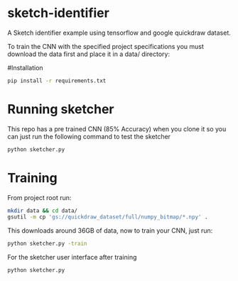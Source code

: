 # sketch-identifier
A Sketch identifier example using tensorflow and google quickdraw dataset.

To train the CNN with the specified project specifications you must download
the data first and place it in a data/ directory:

#Installation

```bash
pip install -r requirements.txt
```

# Running sketcher
This repo has a pre trained CNN (85% Accuracy) when you clone it so you can just run the following command to test the sketcher

```bash
python sketcher.py
```


# Training

From project root run:
```bash
mkdir data && cd data/
gsutil -m cp 'gs://quickdraw_dataset/full/numpy_bitmap/*.npy' .
```
This downloads around 36GB of data, now to train your CNN, just run:

```bash
python sketcher.py -train
```

For the sketcher user interface after training
```bash
python sketcher.py
```


